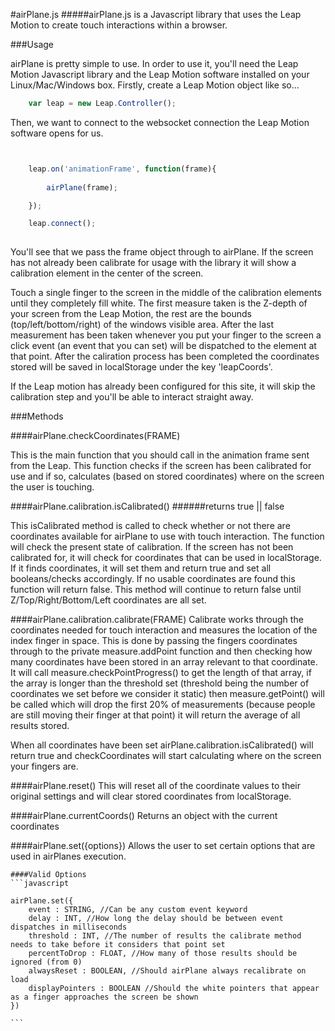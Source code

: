 #airPlane.js
#####airPlane.js is a Javascript library that uses the Leap Motion to create touch interactions within a browser.

###Usage

airPlane is pretty simple to use. In order to use it, you'll need the Leap Motion Javascript library and the Leap Motion software installed on your Linux/Mac/Windows box. Firstly, create a Leap Motion object like so...

```javascript
	var leap = new Leap.Controller();

```

Then, we want to connect to the websocket connection the Leap Motion software opens for us.

```javascript


    leap.on('animationFrame', function(frame){
	
        airPlane(frame);

	});

    leap.connect();
	
```

You'll see that we pass the frame object through to airPlane. If the screen has not already been calibrate for usage with the library it will show a calibration element in the center of the screen.

Touch a single finger to the screen in the middle of the calibration elements until they completely fill white. The first measure taken is the Z-depth of your screen from the Leap Motion, the rest are the bounds (top/left/bottom/right) of the windows visible area. After the last measurement has been taken whenever you put your finger to the screen a click event (an event that you can set) will be dispatched to the element at that point. After the caliration process has been completed the coordinates stored will be saved in localStorage under the key 'leapCoords'.

If the Leap motion has already been configured for this site, it will skip the calibration step and you'll be able to interact straight away.

###Methods

####airPlane.checkCoordinates(FRAME)

This is the main function that you should call in the animation frame sent from the Leap. This function checks if the screen has been calibrated for use and if so, calculates (based on stored coordinates) where on the screen the user is touching.

####airPlane.calibration.isCalibrated()
######returns true || false

This isCalibrated method is called to check whether or not there are coordinates available for airPlane to use with touch interaction. The function will check the present state of calibration. If the screen has not been calibrated for, it will check for coordinates that can be used in localStorage. If it finds coordinates, it will set them and return true and set all booleans/checks accordingly. If no usable coordinates are found this function will return false. This method will continue to return false until Z/Top/Right/Bottom/Left coordinates are all set.

####airPlane.calibration.calibrate(FRAME)
Calibrate works through the coordinates needed for touch interaction and measures the location of the index finger in space. This is done by passing the fingers coordinates through to the private measure.addPoint function and then checking how many coordinates have been stored in an array relevant to that coordinate. It will call measure.checkPointProgress() to get the length of that array, if the array is longer than the threshold set (threshold being the number of coordinates we set before we consider it static) then measure.getPoint() will be called which will drop the first 20% of measurements (because people are still moving their finger at that point) it will return the average of all results stored.

When all coordinates have been set airPlane.calibration.isCalibrated() will return true and checkCoordinates will start calculating where on the screen your fingers are.

####airPlane.reset()
This will reset all of the coordinate values to their original settings and will clear stored coordinates from localStorage.

####airPlane.currentCoords()
Returns an object with the current coordinates

####airPlane.set({options})
Allows the user to set certain options that are used in airPlanes execution.
	
	####Valid Options
	```javascript

	airPlane.set({
		event : STRING, //Can be any custom event keyword
		delay : INT, //How long the delay should be between event dispatches in milliseconds
		threshold : INT, //The number of results the calibrate method needs to take before it considers that point set
		percentToDrop : FLOAT, //How many of those results should be ignored (from 0)
		alwaysReset : BOOLEAN, //Should airPlane always recalibrate on load
		displayPointers : BOOLEAN //Should the white pointers that appear as a finger approaches the screen be shown
	})

	```

